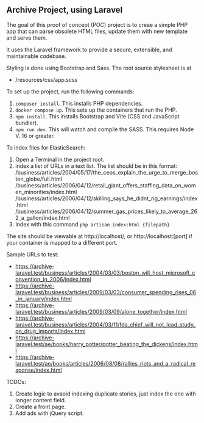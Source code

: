 ## Archive Project, using Laravel

The goal of this proof of concept (POC) project is to creae a simple PHP app that can parse obsolete HTML files, update them with new template and serve them.

It uses the Laravel framework to provide a secure, extensible, and maintainable codebase.

Styling is done using Bootstrap and Sass. The root source stylesheet is at

- /resources/css/app.scss

To set up the project, run the following commands:
1. `composer install`. This installs PHP dependencies.
2. `docker compose up`. This sets up the containers that run the PHP. 
3. `npm install`. This installs Bootstrap and Vite (CSS and JavaScript bundler).
4. `npm run dev`. This will watch and compile the SASS. This requires Node V. 16 or greater.

To index files for ElasticSearch:
1. Open a Terminal in the project root.
2. index a list of URLs in a text list. The list should be in this format:
   /business/articles/2004/05/17/the_ceos_explain_the_urge_to_merge_boston_globe/full.html
   /business/articles/2006/04/12/retail_giant_offers_staffing_data_on_women_minorities/index.html
   /business/articles/2006/04/12/skilling_says_he_didnt_rig_earnings/index.html
   /business/articles/2006/04/12/summer_gas_prices_likely_to_average_262_a_gallon/index.html
3. Index with this command `php artisan index:html {filepath}`

The site should be viewable at http://localhost/, or http://localhost:[port] if your container is mapped to a different port.

Sample URLs to test:
- https://archive-laravel.test/business/articles/2004/03/03/boston_will_host_microsoft_convention_in_2006/index.html
- https://archive-laravel.test/business/articles/2009/03/03/consumer_spending_rises_06_in_january/index.html 
- https://archive-laravel.test/business/articles/2009/03/09/alone_together/index.html
- https://archive-laravel.test/business/articles/2004/03/11/fda_chief_will_not_lead_study_on_drug_imports/index.html
- https://archive-laravel.test/ae/books/harry_potter/potter_beating_the_dickens/index.html
- https://archive-laravel.test/ae/books/articles/2006/08/08/rallies_riots_and_a_radical_response/index.html
  
TODOs:
1. Create logic to avaoid indexing duplicate stories, just index the one with longer content field.
2. Create a front page.
3. Add ads with jQuery script.
